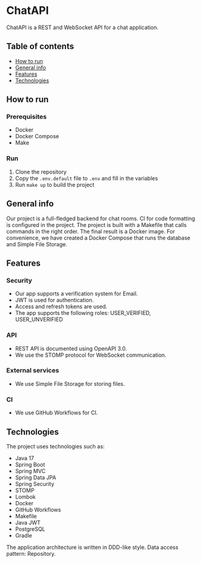 # ChatAPI
ChatAPI is a REST and WebSocket API for a chat application.

## Table of contents
* [How to run](#how-to-run)
* [General info](#general-info)
* [Features](#features)
* [Technologies](#technologies)

## How to run
### Prerequisites
- Docker
- Docker Compose
- Make

### Run
1. Clone the repository
2. Copy the `.env.default` file to `.env` and fill in the variables
3. Run `make up` to build the project

## General info
Our project is a full-fledged backend for chat rooms. 
CI for code formatting is configured in the project. 
The project is built with a Makefile that calls commands in the right order. 
The final result is a Docker image. For convenience, we have created a Docker Compose that runs the database and Simple File Storage.  

## Features
### Security
- Our app supports a verification system for Email.
- JWT is used for authentication.
- Access and refresh tokens are used.
- The app supports the following roles: USER_VERIFIED, USER_UNVERIFIED

### API
- REST API is documented using OpenAPI 3.0.
- We use the STOMP protocol for WebSocket communication.

### External services
- We use Simple File Storage for storing files.

### CI
- We use GitHub Workflows for CI.

## Technologies
The project uses technologies such as:
- Java 17
- Spring Boot
- Spring MVC
- Spring Data JPA
- Spring Security
- STOMP
- Lombok
- Docker
- GitHub Workflows
- Makefile
- Java JWT
- PostgreSQL
- Gradle

The application architecture is written in DDD-like style.
Data access pattern: Repository.
